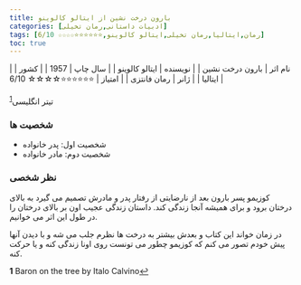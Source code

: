 ```yaml
---
title: بارون درخت نشین از ایتالو کالوینو
categories: [ادبیات داستانی,رمان تخیلی]
tags: [رمان,ایتالیا,رمان تخیلی,ایتالو کالوینو,⭐⭐⭐⭐⭐⭐☆☆☆☆ 6/10]
toc: true
---
```


| نام اثر | بارون درخت نشین |
| نویسنده | ایتالو کالوینو |
| سال چاپ | 1957 |
| کشور | ایتالیا |
| ژانر | رمان فانتزی |
| امتیاز | ⭐⭐⭐⭐⭐⭐☆☆☆☆ 6/10 |

تیتر انگلیسی<sup id="a1">[1](#f1)</sup>

### شخصیت ها
- شخصیت اول: پدر خانواده
- شخصیت دوم: مادر خانواده


### نظر شخصی
کوزیمو پسر بارون بعد از نارضایتی از رفتار پدر و مادرش تصمیم می گیرد به بالای درختان برود و برای همیشه آنجا زندگی کند. داستان زندگی عجیب اون بر بالای درختان را در طول این اثر می خوانیم.

در زمان خواند این کتاب و بعدش بیشتر به درخت ها نظرم جلب می شه و با دیدن آنها پیش خودم تصور می کنم که کوزیمو چطور می تونست روی اونا زندگی کنه و یا حرکت کنه. 

<b id="f1">1</b> <span class="footnote">Baron on the tree by Italo Calvino</span>[↩](#a1)